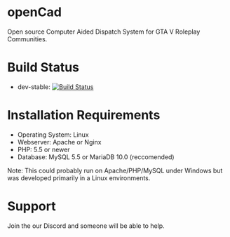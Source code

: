 # openCad
Open source Computer Aided Dispatch System for GTA V Roleplay Communities.

# Build Status

* dev-stable: [![Build Status](https://travis-ci.org/phillf/openCad.svg?branch=development-stable)](https://travis-ci.org/phillf/openCad)

# Installation Requirements
* Operating System: Linux
* Webserver: Apache or Nginx
* PHP: 5.5 or newer
* Database: MySQL 5.5 or MariaDB 10.0 (reccomended)

Note: This could probably run on Apache/PHP/MySQL under Windows but was developed primarily in a Linux environments.

# Support
Join the our Discord and someone will be able to help.
